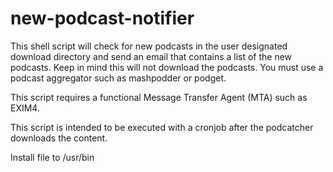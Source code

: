 new-podcast-notifier
====================

This shell script will check for new podcasts in the user designated 
download directory and send an email that contains a list of the new 
podcasts. Keep in mind this will not download the podcasts. You must 
use a podcast aggregator such as mashpodder or podget.

This script requires a functional Message Transfer Agent (MTA) such 
as EXIM4. 

This script is intended to be executed with a cronjob after the podcatcher 
downloads the content.

Install file to /usr/bin
